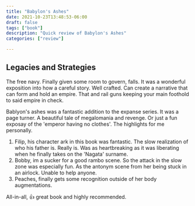 ```yaml
---
title: "Babylon's Ashes"
date: 2021-10-23T13:48:53-06:00
draft: false
tags: ["book"]
description: "Quick review of Babylon's Ashes"
categories: ["review"]

---
```


## Legacies and Strategies

The free navy. Finally given some room to govern, falls. It was a
wonderful exposition into how a careful story. Well crafted. Can
create a narrative that can form and hold an empire. That and rail guns
keeping your main foothold to said empire in check.

Bablyon's ashes was a fantastic addition to the expanse series. It was a
page turner. A beautiful tale of megalomania and revenge. Or just a fun
exposay of the 'emperor having no clothes'. The highlights for me personally.

1. Filip, his character ark in this book was fantastic. The slow realization of who
his father is. Really is. Was as heartbreaking as it was liberating when he finally
takes on the 'Nagata' surname.
1. Bobby, im a sucker for a good rambo scene. So the attack in the slow zone was
especially fun. As the antonym scene from her being stuck in an airlock. Unable to
help anyone.
1. Peaches, finally gets some recognition outside of her body augmentations.

All-in-all, 👍 great book and highly recommended.
